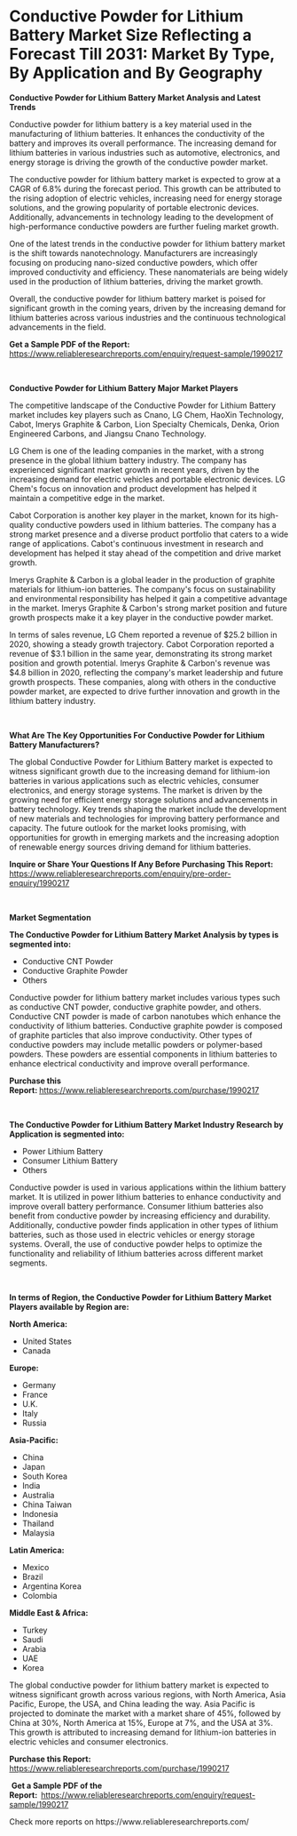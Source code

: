 <p><h1>Conductive Powder for Lithium Battery Market Size Reflecting a Forecast Till 2031: Market By Type, By Application and By Geography</h1></p><p><strong>Conductive Powder for Lithium Battery Market Analysis and Latest Trends</strong></p>
<p><p>Conductive powder for lithium battery is a key material used in the manufacturing of lithium batteries. It enhances the conductivity of the battery and improves its overall performance. The increasing demand for lithium batteries in various industries such as automotive, electronics, and energy storage is driving the growth of the conductive powder market.</p><p>The conductive powder for lithium battery market is expected to grow at a CAGR of 6.8% during the forecast period. This growth can be attributed to the rising adoption of electric vehicles, increasing need for energy storage solutions, and the growing popularity of portable electronic devices. Additionally, advancements in technology leading to the development of high-performance conductive powders are further fueling market growth.</p><p>One of the latest trends in the conductive powder for lithium battery market is the shift towards nanotechnology. Manufacturers are increasingly focusing on producing nano-sized conductive powders, which offer improved conductivity and efficiency. These nanomaterials are being widely used in the production of lithium batteries, driving the market growth.</p><p>Overall, the conductive powder for lithium battery market is poised for significant growth in the coming years, driven by the increasing demand for lithium batteries across various industries and the continuous technological advancements in the field.</p></p>
<p><strong>Get a Sample PDF of the Report:&nbsp;</strong> <a href="https://www.reliableresearchreports.com/enquiry/request-sample/1990217">https://www.reliableresearchreports.com/enquiry/request-sample/1990217</a></p>
<p>&nbsp;</p>
<p><strong>Conductive Powder for Lithium Battery Major Market Players</strong></p>
<p><p>The competitive landscape of the Conductive Powder for Lithium Battery market includes key players such as Cnano, LG Chem, HaoXin Technology, Cabot, Imerys Graphite & Carbon, Lion Specialty Chemicals, Denka, Orion Engineered Carbons, and Jiangsu Cnano Technology. </p><p>LG Chem is one of the leading companies in the market, with a strong presence in the global lithium battery industry. The company has experienced significant market growth in recent years, driven by the increasing demand for electric vehicles and portable electronic devices. LG Chem's focus on innovation and product development has helped it maintain a competitive edge in the market.</p><p>Cabot Corporation is another key player in the market, known for its high-quality conductive powders used in lithium batteries. The company has a strong market presence and a diverse product portfolio that caters to a wide range of applications. Cabot's continuous investment in research and development has helped it stay ahead of the competition and drive market growth.</p><p>Imerys Graphite & Carbon is a global leader in the production of graphite materials for lithium-ion batteries. The company's focus on sustainability and environmental responsibility has helped it gain a competitive advantage in the market. Imerys Graphite & Carbon's strong market position and future growth prospects make it a key player in the conductive powder market.</p><p>In terms of sales revenue, LG Chem reported a revenue of $25.2 billion in 2020, showing a steady growth trajectory. Cabot Corporation reported a revenue of $3.1 billion in the same year, demonstrating its strong market position and growth potential. Imerys Graphite & Carbon's revenue was $4.8 billion in 2020, reflecting the company's market leadership and future growth prospects. These companies, along with others in the conductive powder market, are expected to drive further innovation and growth in the lithium battery industry.</p></p>
<p>&nbsp;</p>
<p><strong>What Are The Key Opportunities For Conductive Powder for Lithium Battery Manufacturers?</strong></p>
<p><p>The global Conductive Powder for Lithium Battery market is expected to witness significant growth due to the increasing demand for lithium-ion batteries in various applications such as electric vehicles, consumer electronics, and energy storage systems. The market is driven by the growing need for efficient energy storage solutions and advancements in battery technology. Key trends shaping the market include the development of new materials and technologies for improving battery performance and capacity. The future outlook for the market looks promising, with opportunities for growth in emerging markets and the increasing adoption of renewable energy sources driving demand for lithium batteries.</p></p>
<p><strong>Inquire or Share Your Questions If Any Before Purchasing This Report:</strong> <a href="https://www.reliableresearchreports.com/enquiry/pre-order-enquiry/1990217">https://www.reliableresearchreports.com/enquiry/pre-order-enquiry/1990217</a></p>
<p>&nbsp;</p>
<p><strong>Market Segmentation</strong></p>
<p><strong>The Conductive Powder for Lithium Battery Market Analysis by types is segmented into:</strong></p>
<p><ul><li>Conductive CNT Powder</li><li>Conductive Graphite Powder</li><li>Others</li></ul></p>
<p><p>Conductive powder for lithium battery market includes various types such as conductive CNT powder, conductive graphite powder, and others. Conductive CNT powder is made of carbon nanotubes which enhance the conductivity of lithium batteries. Conductive graphite powder is composed of graphite particles that also improve conductivity. Other types of conductive powders may include metallic powders or polymer-based powders. These powders are essential components in lithium batteries to enhance electrical conductivity and improve overall performance.</p></p>
<p><strong>Purchase this Report:&nbsp;</strong><a href="https://www.reliableresearchreports.com/purchase/1990217">https://www.reliableresearchreports.com/purchase/1990217</a></p>
<p>&nbsp;</p>
<p><strong>The Conductive Powder for Lithium Battery Market Industry Research by Application is segmented into:</strong></p>
<p><ul><li>Power Lithium Battery</li><li>Consumer Lithium Battery</li><li>Others</li></ul></p>
<p><p>Conductive powder is used in various applications within the lithium battery market. It is utilized in power lithium batteries to enhance conductivity and improve overall battery performance. Consumer lithium batteries also benefit from conductive powder by increasing efficiency and durability. Additionally, conductive powder finds application in other types of lithium batteries, such as those used in electric vehicles or energy storage systems. Overall, the use of conductive powder helps to optimize the functionality and reliability of lithium batteries across different market segments.</p></p>
<p>&nbsp;</p>
<p><strong>In terms of Region, the Conductive Powder for Lithium Battery Market Players available by Region are:</strong></p>
<p>
    <p> <strong> North America: </strong>
        <ul>
            <li>United States</li>
            <li>Canada</li>
        </ul>
        </p> 
    <p> <strong> Europe: </strong>
        <ul>
            <li>Germany</li>
            <li>France</li>
            <li>U.K.</li>
            <li>Italy</li>
            <li>Russia</li>
        </ul>
        </p> 
    <p> <strong> Asia-Pacific: </strong>
        <ul>
            <li>China</li>
            <li>Japan</li>
            <li>South Korea</li>
            <li>India</li>
            <li>Australia</li>
            <li>China Taiwan</li>
            <li>Indonesia</li>
            <li>Thailand</li>
            <li>Malaysia</li>
        </ul>
        </p> 
    <p> <strong> Latin America: </strong>
        <ul>
            <li>Mexico</li>
            <li>Brazil</li>
            <li>Argentina Korea</li>
            <li>Colombia</li>
        </ul>
        </p> 
    <p> <strong> Middle East & Africa: </strong>
        <ul>
            <li>Turkey</li>
            <li>Saudi</li>
            <li>Arabia</li>
            <li>UAE</li>
            <li>Korea</li>
        </ul>
    </p>
    </p>
<p><p>The global conductive powder for lithium battery market is expected to witness significant growth across various regions, with North America, Asia Pacific, Europe, the USA, and China leading the way. Asia Pacific is projected to dominate the market with a market share of 45%, followed by China at 30%, North America at 15%, Europe at 7%, and the USA at 3%. This growth is attributed to increasing demand for lithium-ion batteries in electric vehicles and consumer electronics.</p></p>
<p><strong>Purchase this Report: </strong><a href="https://www.reliableresearchreports.com/purchase/1990217">https://www.reliableresearchreports.com/purchase/1990217</a></p>
<p>&nbsp;<strong>Get a Sample PDF of the Report:&nbsp;&nbsp;</strong><a href="https://www.reliableresearchreports.com/enquiry/request-sample/1990217">https://www.reliableresearchreports.com/enquiry/request-sample/1990217</a></p>
<p><strong></strong></p>
<p>Check more reports on https://www.reliableresearchreports.com/</p>